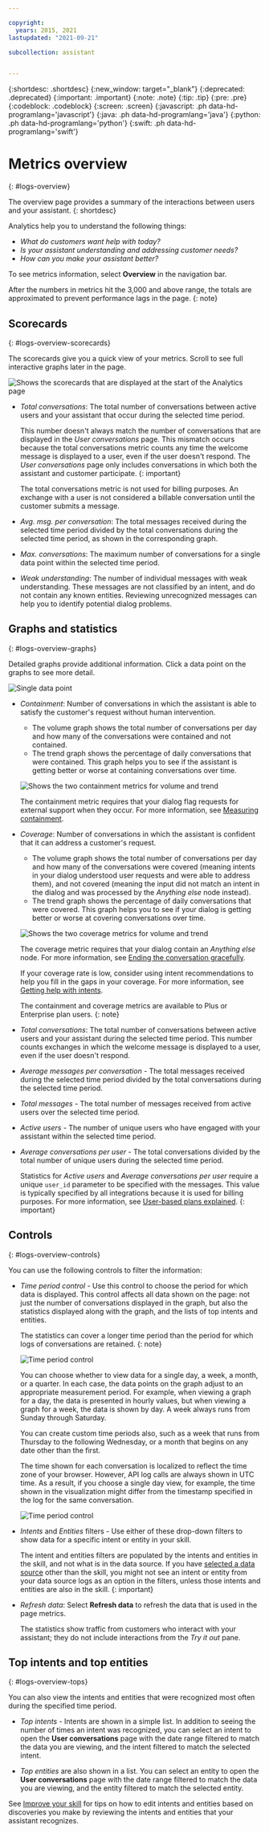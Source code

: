 ```yaml
---

copyright:
  years: 2015, 2021
lastupdated: "2021-09-21"

subcollection: assistant


---
```


{:shortdesc: .shortdesc}
{:new_window: target="_blank"}
{:deprecated: .deprecated}
{:important: .important}
{:note: .note}
{:tip: .tip}
{:pre: .pre}
{:codeblock: .codeblock}
{:screen: .screen}
{:javascript: .ph data-hd-programlang='javascript'}
{:java: .ph data-hd-programlang='java'}
{:python: .ph data-hd-programlang='python'}
{:swift: .ph data-hd-programlang='swift'}

# Metrics overview
{: #logs-overview}

The overview page provides a summary of the interactions between users and your assistant.
{: shortdesc}

Analytics help you to understand the following things:

- *What do customers want help with today?*
- *Is your assistant understanding and addressing customer needs?*
- *How can you make your assistant better?*

To see metrics information, select **Overview** in the navigation bar.

After the numbers in metrics hit the 3,000 and above range, the totals are approximated to prevent performance lags in the page.
{: note}

## Scorecards
{: #logs-overview-scorecards}

The scorecards give you a quick view of your metrics. Scroll to see full interactive graphs later in the page.

![Shows the scorecards that are displayed at the start of the Analytics page](images/scorecard.png)

- *Total conversations*: The total number of conversations between active users and your assistant that occur during the selected time period.

    This number doesn't always match the number of conversations that are displayed in the *User conversations* page. This mismatch occurs because the total conversations metric counts any time the welcome message is displayed to a user, even if the user doesn't respond. The *User conversations* page only includes conversations in which both the assistant and customer participate.
    {: important}

    The total conversations metric is not used for billing purposes. An exchange with a user is not considered a billable conversation until the customer submits a message.

- *Avg. msg. per conversation*: The total messages received during the selected time period divided by the total conversations during the selected time period, as shown in the corresponding graph.
- *Max. conversations*: The maximum number of conversations for a single data point within the selected time period.
- *Weak understanding*: The number of individual messages with weak understanding. These messages are not classified by an intent, and do not contain any known entities. Reviewing unrecognized messages can help you to identify potential dialog problems.

## Graphs and statistics
{: #logs-overview-graphs}

Detailed graphs provide additional information. Click a data point on the graphs to see more detail.

![Single data point](images/oview-point.png)

- *Containment*: Number of conversations in which the assistant is able to satisfy the customer's request without human intervention.

    - The volume graph shows the total number of conversations per day and how many of the conversations were contained and not contained.
    - The trend graph shows the percentage of daily conversations that were contained. This graph helps you to see if the assistant is getting better or worse at containing conversations over time.

    ![Shows the two containment metrics for volume and trend](images/containment-metric.png)

    The containment metric requires that your dialog flag requests for external support when they occur. For more information, see [Measuring containment](/docs/assistant?topic=assistant-dialog-support#dialog-support-containment).
- *Coverage*: Number of conversations in which the assistant is confident that it can address a customer's request.

    - The volume graph shows the total number of conversations per day and how many of the conversations were covered (meaning intents in your dialog understood user requests and were able to address them), and not covered (meaning the input did not match an intent in the dialog and was processed by the *Anything else* node instead).
    - The trend graph shows the percentage of daily conversations that were covered. This graph helps you to see if your dialog is getting better or worse at covering conversations over time.

    ![Shows the two coverage metrics for volume and trend](images/coverage-metric.png)

    The coverage metric requires that your dialog contain an *Anything else* node. For more information, see [Ending the conversation gracefully](/docs/assistant?topic=assistant-dialog-start#dialog-start-anything-else).

    If your coverage rate is low, consider using intent recommendations to help you fill in the gaps in your coverage. For more information, see [Getting help with intents](/docs/assistant?topic=assistant-intent-recommendations).

    The containment and coverage metrics are available to Plus or Enterprise plan users.
    {: note}

- *Total conversations*: The total number of conversations between active users and your assistant during the selected time period. This number counts exchanges in which the welcome message is displayed to a user, even if the user doesn't respond.
- *Average messages per conversation* - The total messages received during the selected time period divided by the total conversations during the selected time period.
- *Total messages* - The total number of messages received from active users over the selected time period.
- *Active users* - The number of unique users who have engaged with your assistant within the selected time period.
- *Average conversations per user* - The total conversations divided by the total number of unique users during the selected time period.

    Statistics for *Active users* and *Average conversations per user* require a unique `user_id` parameter to be specified with the messages. This value is typically specified by all integrations because it is used for billing purposes. For more information, see [User-based plans explained](/docs/assistant?topic=assistant-services-information#services-information-user-based-plans).
    {: important}

## Controls
{: #logs-overview-controls}

You can use the following controls to filter the information:

- *Time period control* - Use this control to choose the period for which data is displayed. This control affects all data shown on the page: not just the number of conversations displayed in the graph, but also the statistics displayed along with the graph, and the lists of top intents and entities.

    The statistics can cover a longer time period than the period for which logs of conversations are retained.
    {: note}

    ![Time period control](images/oview-time.png)

    You can choose whether to view data for a single day, a week, a month, or a quarter. In each case, the data points on the graph adjust to an appropriate measurement period. For example, when viewing a graph for a day, the data is presented in hourly values, but when viewing a graph for a week, the data is shown by day. A week always runs from Sunday through Saturday.

    You can create custom time periods also, such as a week that runs from Thursday to the following Wednesday, or a month that begins on any date other than the first.

    The time shown for each conversation is localized to reflect the time zone of your browser. However, API log calls are always shown in UTC time. As a result, if you choose a single day view, for example, the time shown in the visualization might differ from the timestamp specified in the log for the same conversation.

    ![Time period control](images/oview-time2.png)

- *Intents* and *Entities* filters - Use either of these drop-down filters to show data for a specific intent or entity in your skill.

    The intent and entities filters are populated by the intents and entities in the skill, and not what is in the data source. If you have [selected a data source](/docs/assistant?topic=assistant-logs#logs-deploy-id) other than the skill, you might not see an intent or entity from your data source logs as an option in the filters, unless those intents and entities are also in the skill.
    {: important}

- *Refresh data*: Select **Refresh data** to refresh the data that is used in the page metrics.

    The statistics show traffic from customers who interact with your assistant; they do not include interactions from the *Try it out* pane.

## Top intents and top entities
{: #logs-overview-tops}

You can also view the intents and entities that were recognized most often during the specified time period.

- *Top intents* - Intents are shown in a simple list. In addition to seeing the number of times an intent was recognized, you can select an intent to open the **User conversations** page with the date range filtered to match the data you are viewing, and the intent filtered to match the selected intent.

- *Top entities* are also shown in a list. You can select an entity to open the **User conversations** page with the date range filtered to match the data you are viewing, and the entity filtered to match the selected entity.

See [Improve your skill](/docs/assistant?topic=assistant-logs) for tips on how to edit intents and entities based on discoveries you make by reviewing the intents and entities that your assistant recognizes.
